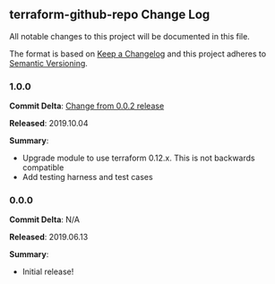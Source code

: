 ## terraform-github-repo Change Log

All notable changes to this project will be documented in this file.

The format is based on [Keep a Changelog](http://keepachangelog.com/) and this project adheres to [Semantic Versioning](http://semver.org/).

### 1.0.0

**Commit Delta**: [Change from 0.0.2 release](https://github.com/plus3it/terraform-github-repo/compare/0.0.0...1.0.0)

**Released**: 2019.10.04

**Summary**:

*   Upgrade module to use terraform 0.12.x. This is not backwards compatible
*   Add testing harness and test cases

### 0.0.0

**Commit Delta**: N/A

**Released**: 2019.06.13

**Summary**:

*   Initial release!
